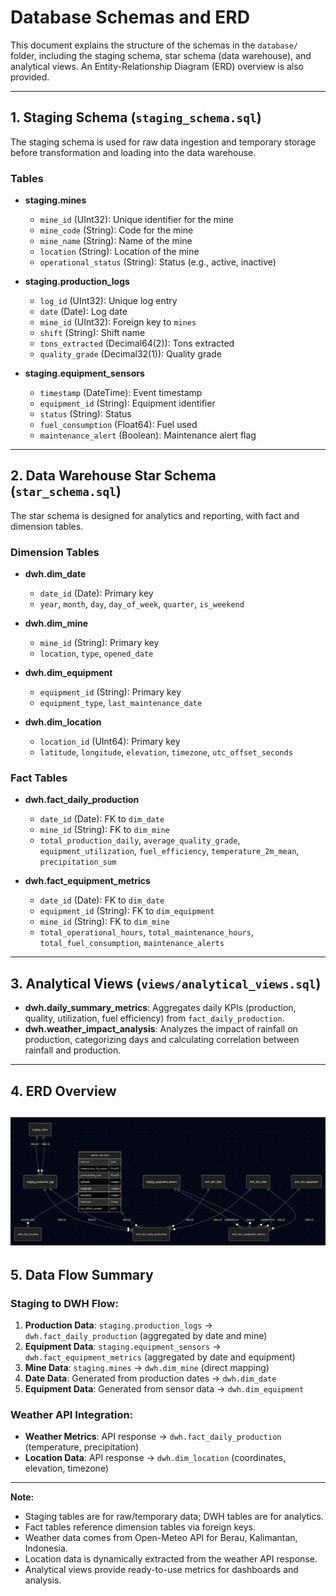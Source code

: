 # Database Schemas and ERD

This document explains the structure of the schemas in the `database/` folder, including the staging schema, star schema (data warehouse), and analytical views. An Entity-Relationship Diagram (ERD) overview is also provided.

---

## 1. Staging Schema (`staging_schema.sql`)

The staging schema is used for raw data ingestion and temporary storage before transformation and loading into the data warehouse.

### Tables
- **staging.mines**
  - `mine_id` (UInt32): Unique identifier for the mine
  - `mine_code` (String): Code for the mine
  - `mine_name` (String): Name of the mine
  - `location` (String): Location of the mine
  - `operational_status` (String): Status (e.g., active, inactive)

- **staging.production_logs**
  - `log_id` (UInt32): Unique log entry
  - `date` (Date): Log date
  - `mine_id` (UInt32): Foreign key to `mines`
  - `shift` (String): Shift name
  - `tons_extracted` (Decimal64(2)): Tons extracted
  - `quality_grade` (Decimal32(1)): Quality grade

- **staging.equipment_sensors**
  - `timestamp` (DateTime): Event timestamp
  - `equipment_id` (String): Equipment identifier
  - `status` (String): Status
  - `fuel_consumption` (Float64): Fuel used
  - `maintenance_alert` (Boolean): Maintenance alert flag

---

## 2. Data Warehouse Star Schema (`star_schema.sql`)

The star schema is designed for analytics and reporting, with fact and dimension tables.

### Dimension Tables
- **dwh.dim_date**
  - `date_id` (Date): Primary key
  - `year`, `month`, `day`, `day_of_week`, `quarter`, `is_weekend`

- **dwh.dim_mine**
  - `mine_id` (String): Primary key
  - `location`, `type`, `opened_date`

- **dwh.dim_equipment**
  - `equipment_id` (String): Primary key
  - `equipment_type`, `last_maintenance_date`

- **dwh.dim_location**
  - `location_id` (UInt64): Primary key
  - `latitude`, `longitude`, `elevation`, `timezone`, `utc_offset_seconds`

### Fact Tables
- **dwh.fact_daily_production**
  - `date_id` (Date): FK to `dim_date`
  - `mine_id` (String): FK to `dim_mine`
  - `total_production_daily`, `average_quality_grade`, `equipment_utilization`, `fuel_efficiency`, `temperature_2m_mean`, `precipitation_sum`

- **dwh.fact_equipment_metrics**
  - `date_id` (Date): FK to `dim_date`
  - `equipment_id` (String): FK to `dim_equipment`
  - `mine_id` (String): FK to `dim_mine`
  - `total_operational_hours`, `total_maintenance_hours`, `total_fuel_consumption`, `maintenance_alerts`

---

## 3. Analytical Views (`views/analytical_views.sql`)

- **dwh.daily_summary_metrics**: Aggregates daily KPIs (production, quality, utilization, fuel efficiency) from `fact_daily_production`.
- **dwh.weather_impact_analysis**: Analyzes the impact of rainfall on production, categorizing days and calculating correlation between rainfall and production.

---

## 4. ERD Overview


![ERD Overview](../assets/ERD_Overview.png)
---

## 5. Data Flow Summary

### **Staging to DWH Flow:**
1. **Production Data**: `staging.production_logs` → `dwh.fact_daily_production` (aggregated by date and mine)
2. **Equipment Data**: `staging.equipment_sensors` → `dwh.fact_equipment_metrics` (aggregated by date and equipment)
3. **Mine Data**: `staging.mines` → `dwh.dim_mine` (direct mapping)
4. **Date Data**: Generated from production dates → `dwh.dim_date`
5. **Equipment Data**: Generated from sensor data → `dwh.dim_equipment`

### **Weather API Integration:**
- **Weather Metrics**: API response → `dwh.fact_daily_production` (temperature, precipitation)
- **Location Data**: API response → `dwh.dim_location` (coordinates, elevation, timezone)

---

**Note:**
- Staging tables are for raw/temporary data; DWH tables are for analytics.
- Fact tables reference dimension tables via foreign keys.
- Weather data comes from Open-Meteo API for Berau, Kalimantan, Indonesia.
- Location data is dynamically extracted from the weather API response.
- Analytical views provide ready-to-use metrics for dashboards and analysis. 